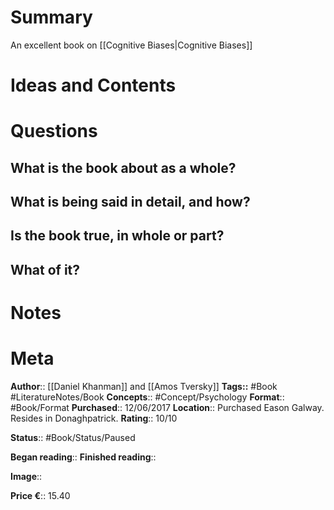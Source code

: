 # Summary
An excellent book on [[Cognitive Biases|Cognitive Biases]]

# Ideas and Contents

# Questions
## What is the book about as a whole?

## What is being said in detail, and how?

## Is the book true, in whole or part?

## What of it?

# Notes

# Meta
**Author**:: [[Daniel Khanman]] and [[Amos Tversky]]
**Tags::** #Book #LiteratureNotes/Book 
**Concepts**:: #Concept/Psychology 
**Format**:: #Book/Format
**Purchased**::  12/06/2017
**Location**:: Purchased Eason Galway. Resides in Donaghpatrick.
**Rating**:: 10/10

**Status**:: #Book/Status/Paused 

**Began reading**:: 
**Finished reading**:: 

**Image**:: 

**Price €**:: 15.40
